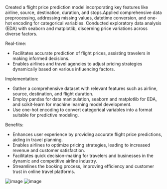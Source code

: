 Created a flight price prediction model incorporating key features like airline, source, destination, duration, and stops.Applied comprehensive data preprocessing, addressing missing values, datetime conversion, and one-hot encoding for categorical variables.
Conducted exploratory data analysis (EDA) with seaborn and matplotlib, discerning price variations across diverse factors.

Real-time:
  - Facilitates accurate prediction of flight prices, assisting travelers in making informed decisions.
  - Enables airlines and travel agencies to adjust pricing strategies dynamically based on various influencing factors.

Implementation:
  - Gather a comprehensive dataset with relevant features such as airline, source, destination, and flight duration.
  - Employ pandas for data manipulation, seaborn and matplotlib for EDA, and scikit-learn for machine learning model development.
  - Use one-hot encoding to convert categorical variables into a format suitable for predictive modeling.
  
Benefits:
  - Enhances user experience by providing accurate flight price predictions, aiding in travel planning.
  - Enables airlines to optimize pricing strategies, leading to increased revenue and customer satisfaction.
  - Facilitates quick decision-making for travelers and businesses in the dynamic and competitive airline industry.
  - Streamlines the booking process, improving efficiency and customer trust in online travel platforms.

![image](https://github.com/user-attachments/assets/8f58c843-6dfd-4d1c-9f73-fa38160c0f00)
![image](https://github.com/user-attachments/assets/ba65ecd4-0642-4262-8e43-bc7990cf4de2)




